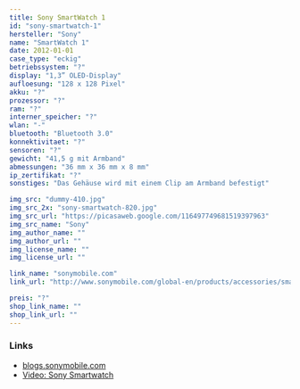 ```yaml
---
title: Sony SmartWatch 1
id: "sony-smartwatch-1"
hersteller: "Sony"
name: "SmartWatch 1"
date: 2012-01-01
case_type: "eckig"
betriebssystem: "?"
display: "1,3” OLED-Display"
aufloesung: "128 x 128 Pixel"
akku: "?"
prozessor: "?"
ram: "?"
interner_speicher: "?"
wlan: "-"
bluetooth: "Bluetooth 3.0"
konnektivitaet: "?"
sensoren: "?"
gewicht: "41,5 g mit Armband"
abmessungen: "36 mm x 36 mm x 8 mm"
ip_zertifikat: "?"
sonstiges: "Das Gehäuse wird mit einem Clip am Armband befestigt"

img_src: "dummy-410.jpg"
img_src_2x: "sony-smartwatch-820.jpg"
img_src_url: "https://picasaweb.google.com/116497749681519397963"
img_src_name: "Sony"
img_author_name: ""
img_author_url: ""
img_license_name: ""
img_license_url: ""

link_name: "sonymobile.com"
link_url: "http://www.sonymobile.com/global-en/products/accessories/smartwatch/specifications/#tabs"

preis: "?"
shop_link_name: ""
shop_link_url: ""
---
```


### Links
* [blogs.sonymobile.com](http://blogs.sonymobile.com/2012/01/12/amazing-extras-smartwatch-and-smart-wireless-headset-pro/)
* [Video: Sony Smartwatch](https://www.youtube.com/watch?v=d7C-XuSEBPA)


